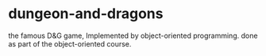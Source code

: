 # dungeon-and-dragons
the famous D&amp;G game, Implemented by object-oriented programming. done as part of the object-oriented course.
